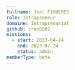 ```yaml
---
fullname: Joel FIGUERES
role: Intrapreneur
domaine: Intraprenariat
github: cron6502
missions:
  - start: 2023-04-24
    end: 2023-07-24
    status: admin
memberType: beta
---
```


